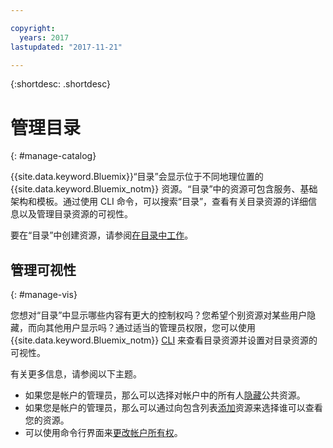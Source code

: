 ```yaml
---

copyright:
  years: 2017
lastupdated: "2017-11-21"

---
```


{:shortdesc: .shortdesc}

# 管理目录
{: #manage-catalog}

{{site.data.keyword.Bluemix}}“目录”会显示位于不同地理位置的 {{site.data.keyword.Bluemix_notm}} 资源。“目录”中的资源可包含服务、基础架构和模板。通过使用 CLI 命令，可以搜索“目录”，查看有关目录资源的详细信息以及管理目录资源的可视性。

要在“目录”中创建资源，请参阅[在目录中工作](/docs/overview/ui.html#catalogcreate)。

## 管理可视性
{: #manage-vis}

您想对“目录”中显示哪些内容有更大的控制权吗？您希望个别资源对某些用户隐藏，而向其他用户显示吗？通过适当的管理员权限，您可以使用 {{site.data.keyword.Bluemix_notm}} [CLI](/docs/cli/reference/bluemix_cli/get_started.html#getting-started) 来查看目录资源并设置对目录资源的可视性。

有关更多信息，请参阅以下主题。

* 如果您是帐户的管理员，那么可以选择对帐户中的所有人[隐藏](/docs/admin/exclude.html)公共资源。
* 如果您是帐户的管理员，那么可以通过向包含列表[添加](/docs/admin/include.html)资源来选择谁可以查看您的资源。
* 可以使用命令行界面来[更改帐户所有权](/docs/admin/owners.html)。
